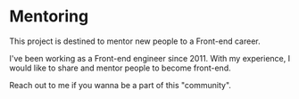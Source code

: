 # Mentoring

This project is destined to mentor new people to a Front-end career.

I've been working as a Front-end engineer since 2011. With my experience, I would like to share and mentor people to become front-end.

Reach out to me if you wanna be a part of this "community".
